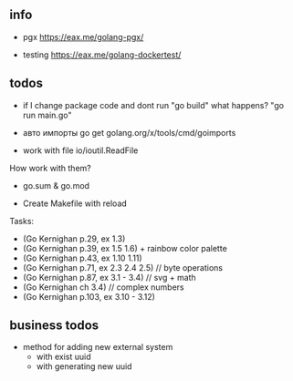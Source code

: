 ## info
* pgx
https://eax.me/golang-pgx/

* testing
https://eax.me/golang-dockertest/

## todos

* if I change package code and dont run "go build" what happens? "go run main.go"

* авто импорты
go get golang.org/x/tools/cmd/goimports

* work with file 
io/ioutil.ReadFile

How work with them?
* go.sum & go.mod

* Create Makefile with reload

Tasks:
* (Go Kernighan p.29, ex 1.3)
* (Go Kernighan p.39, ex 1.5 1.6) + rainbow color palette
* (Go Kernighan p.43, ex 1.10 1.11)
* (Go Kernighan p.71, ex 2.3 2.4 2.5) // byte operations
* (Go Kernighan p.87, ex 3.1 - 3.4) // svg + math
* (Go Kernighan ch 3.4) // complex numbers
* (Go Kernighan p.103, ex 3.10 - 3.12)

## business todos
* method for adding new external system
    * with exist uuid
    * with generating new uuid
